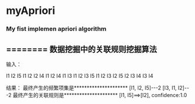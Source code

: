 # myApriori
### My fist implemen apriori algorithm
========
数据挖掘中的关联规则挖掘算法
---------
输入：

I1 I2 I5
I1 I2
I2 I4
I1 I2 I4
I1 I3
I1 I2 I3 I5
I1 I2 I3
I2 I5
I2 I3 I4
I3 I4


结果：
最终产生的频繁项集是*********************
[I1, I2, I5]---2
[I3, I1, I2]---2
最终产生的关联规则是*********************
[I1, I5]==>[I2], confidence:1.0
